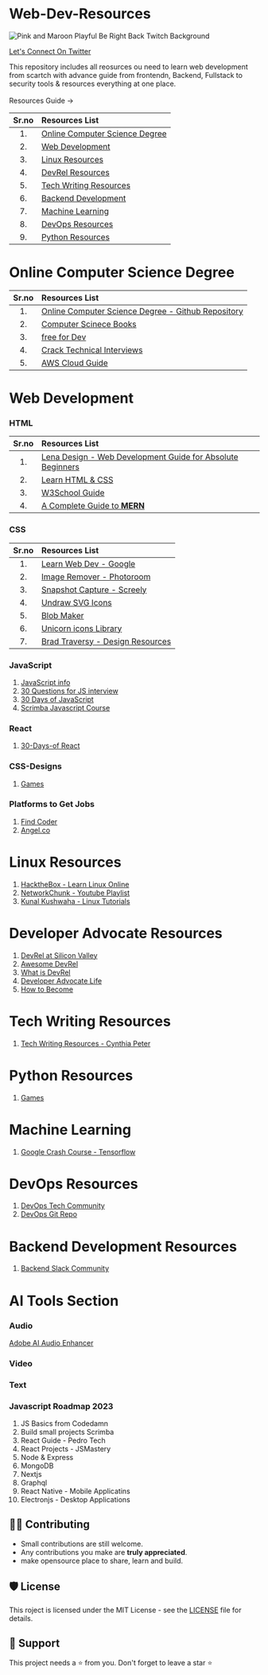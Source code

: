 # Web-Dev-Resources

![Pink and Maroon Playful Be Right Back Twitch Background](https://user-images.githubusercontent.com/59861179/229166195-d7a6b455-71a4-4096-a4d3-a264911da3e0.jpg)


<a href="https://twitter.com/ganeshstwt">  Let's Connect On Twitter </a>

This repository includes all reosurces ou need to learn web development from scartch with advance guide from 
frontendn, Backend, Fullstack to security tools & resources everything at one place.
<br> <br>
Resources Guide ->

| Sr.no | Resources List | 
| :---: |     :---      |          
| 1.    |  [Online Computer Science Degree](#online-computer-science-degree)    | 
| 2.    |   [Web Development](#html)      | 
| 3.    |  [Linux Resources](#linux-resources)    | 
| 4.    |  [DevRel Resources](#developer-advocate-resources)    | 
| 5.    |  [Tech Writing Resources](#tech-writing-resources)     | 
| 6.    |  [Backend Development](#backend-development-resources)     | 
| 7.    |  [Machine Learning](#machine-learning)      | 
| 8.    |  [DevOps Resources](#devops-resources)    | 
| 9.    |  [Python Resources](#python-resources)      | 



# Online Computer Science Degree
| Sr.no | Resources List | 
| :---: |     :---      |    
| 1.    |  [Online Computer Science Degree - Github Repository](https://github.com/Developer-Y/cs-video-courses)   |  
|2. |[Computer Scinece Books](https://github.com/EbookFoundation/free-programming-books/blob/main/courses/free-courses-en.md#sql)|
|3. |[free for Dev](https://github.com/ripienaar/free-for-dev)|
|4. |[Crack Technical Interviews](https://twitter.com/Insharamin/status/1634441599772925952?t=HnKdvpxKiEewEqh9xYplKQ&s=19)|
|5. |[AWS Cloud Guide](https://github.com/mikeroyal/AWS-Guide)|

# Web Development

### HTML
| Sr.no  | Resources List | 
| :---: |     :---      |  
|1. |[Lena Design - Web Development Guide for Absolute Beginners](https://lenadesign.org/)|
|2. |[Learn HTML & CSS](https://learnhtmlcss.online/)|
|3. |[W3School Guide](https://www.w3schools.com/html/html_css.asp)|
|4. |[A Complete Guide to <b>MERN</b>](https://www.mongodb.com/mern-stack)|
### CSS
| Sr.no  | Resources List | 
| :---: |     :---      |  
|1. |[Learn Web Dev - Google ](https://web.dev/learn/)|
|2. |[Image Remover - Photoroom](https://www.photoroom.com/tools/remove-object-from-photo)|
|3. |[Snapshot Capture - Screely](https://screely.com/editor)|
|4. |[Undraw SVG Icons](https://undraw.co/search)|
|5. |[Blob Maker](https://www.blobmaker.app/)|
|6. |[Unicorn icons Library](https://iconscout.com/unicons/explore/line)|
|7. |[Brad Traversy - Design Resources](https://github.com/bradtraversy/design-resources-for-developers)|

### JavaScript
1. [JavaScript info](https://javascript.info/)
2. [30 Questions for JS interview](https://share-docs.clickup.com/4575475/d/h/4bm7k-4201/87e3c6fa4769e8e)
3. [30 Days of JavaScript](https://github.com/Asabeneh/30-Days-Of-JavaScript/blob/master/10_Day_Sets_and_Maps/10_day_Sets_and_Maps.md)
4. [Scrimba Javascript Course](https://scrimba.com/learn/learnjavascript/use-the-chrome-api-to-get-the-tab-cof4d4a9b8e6dea505a0b1679)

### React
1. [30-Days-of React](https://github.com/Asabeneh/30-Days-Of-React)

### CSS-Designs
1. [Games](https://copyassignment.com/first-game-window-in-pygame-and-python/)

### Platforms to Get Jobs
1. [Find Coder](https://www.findcoder.io) 
2. [Angel.co](https://angel.co/)

# Linux Resources
1. [HacktheBox - Learn Linux Online](https://academy.hackthebox.com/dashboard)
2. [NetworkChunk - Youtube Playlist](https://www.youtube.com/watch?v=VbEx7B_PTOE&list=PLIhvC56v63IJIujb5cyE13oLuyORZpdkL)
3. [Kunal Kushwaha - Linux Tutorials](https://www.youtube.com/watch?v=iwolPf6kN-k&t=4399s)

# Developer Advocate Resources

1. [DevRel at Silicon Valley](https://www.elmghari.com/)
2. [Awesome DevRel](https://github.com/ganeshpatil386386/awesome-devrel)
3. [What is DevRel](http://whatisdevrel.com)
4. [Developer Advocate Life](https://www.youtube.com/watch?v=aS9InrqCtoU)
5. [How to Become](https://www.youtube.com/watch?v=a7Bsv3uKimI)

# Tech Writing Resources

1. [Tech Writing Resources - Cynthia Peter](https://github.com/CynthiaPeter/Technical-Writing-Resources)

# Python Resources
1. [Games](https://copyassignment.com/first-game-window-in-pygame-and-python/)

# Machine Learning
1. [Google Crash Course - Tensorflow](https://developers.google.com/machine-learning/crash-course)

# DevOps Resources 
1. [DevOps Tech Community](https://twitter.com/i/communities/1523681883384549376)
2. [DevOps Git Repo](https://github.com/ganeshpatil386386/DevOps)

# Backend Development Resources 
1. [Backend Slack Community](https://masteringbackend.com/slack)

# AI Tools Section
### Audio
[Adobe AI Audio Enhancer](https://podcast.adobe.com/enhance)

### Video

### Text

### Javascript Roadmap 2023
1. JS Basics from Codedamn
2. Build small projects Scrimba 
3. React Guide - Pedro Tech
4. React Projects - JSMastery 
5. Node & Express 
6. MongoDB
7. Nextjs
8. Graphql
9. React Native - Mobile Applicatins
10. Electronjs  - Desktop Applications
 
 ## 👨‍💻 Contributing

- Small contributions are still welcome.
- Any contributions you make are **truly appreciated**.
- make opensource place to share, learn and build.

## 🛡️ License

This roject is licensed under the MIT License - see the [LICENSE](https://opensource.org/licenses/MIT) file for details.

## 🙏 Support

This project needs a ⭐️ from you. Don't forget to leave a star ⭐️
